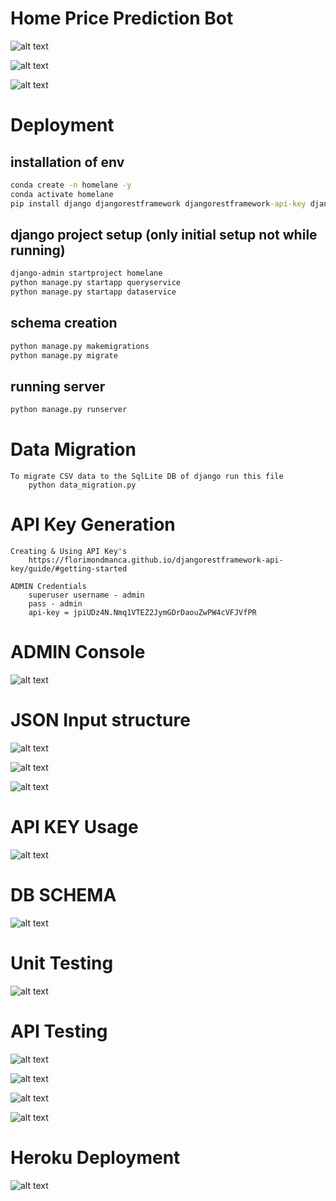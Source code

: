 # Home Price Prediction Bot


![alt text](/images/PS.png)

![alt text](/images/Task.png)

![alt text](/images/APIs.png)


# Deployment

## installation of env
```cmd
conda create -n homelane -y
conda activate homelane
pip install django djangorestframework djangorestframework-api-key django-cors-headers
```
## django project setup (only initial setup not while running)
```cmd
django-admin startproject homelane
python manage.py startapp queryservice
python manage.py startapp dataservice
```
## schema creation
```cmd
python manage.py makemigrations
python manage.py migrate
```
## running server
```cmd
python manage.py runserver
```

# Data Migration
```CMD
To migrate CSV data to the SqlLite DB of django run this file
    python data_migration.py
```

# API Key Generation
```CMD
Creating & Using API Key's
    https://florimondmanca.github.io/djangorestframework-api-key/guide/#getting-started

ADMIN Credentials
    superuser username - admin
    pass - admin
    api-key = jpiUDz4N.Nmq1VTEZ2JymGDrDaouZwPW4cVFJVfPR
```
# ADMIN Console
![alt text](/images/admin.png)

# JSON Input structure
![alt text](/images/json1.png)

![alt text](/images/json2.png)

![alt text](/images/json3.png)

# API KEY Usage
![alt text](/images/Auth.png)

# DB SCHEMA 
![alt text](/images/DB.png)

# Unit Testing
![alt text](/images/Test.png)

# API Testing
![alt text](/images/api1.png)

![alt text](/images/api2.png)

![alt text](/images/api3.png)

![alt text](/images/api4.png)

# Heroku Deployment
![alt text](/images/heroku.png)